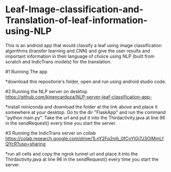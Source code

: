 # Leaf-Image-classification-and-Translation-of-leaf-information-using-NLP
This is an android app that would classify a leaf using image classification algorithms (transfer learning and CNN) and give the user results and important information in their language of choice using NLP (built from scratch and IndicTrans models) for the translation.

#1 Running The app
  
  *download this repositorie's folder, open and run using android studio code.

#2 Running the NLP server on desktop
  https://github.com/kinencardoza/NLP-server-leaf-classification-app-

  *install miniconda and download the folder at the link above and place it somewhere at your desktop. Go to the dir "FlaskApp" and run the command "python main.py". Take the url and put it into the Thirdactivity.java at line 96 in the sendRequest() every time you start the server.

#3 Running the IndicTrans server on collab
  https://colab.research.google.com/drive/1LnY2Fq2nih_0fCvYlGj7J3OIMmLfQYcR?usp=sharing
  
  *run all cells and copy the ngrok tunnel url and place it into the Thirdactivity.java at line 96 in the sendRequest() every time you start the server.
